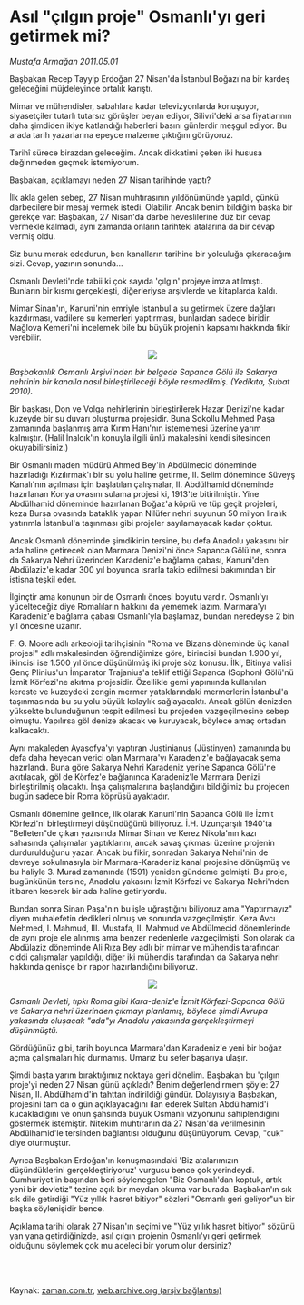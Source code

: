 # Asıl "çılgın proje" Osmanlı'yı geri getirmek mi?

*Mustafa Armağan 2011.05.01*

<td class="columnist-detail">
<p>Başbakan Recep Tayyip Erdoğan 27 Nisan'da İstanbul Boğazı'na bir kardeş geleceğini müjdeleyince ortalık karıştı.</p>
<p>
<div id="haberMetinDiv">
<p>Mimar ve mühendisler, sabahlara kadar televizyonlarda konuşuyor, siyasetçiler tutarlı tutarsız görüşler beyan ediyor, Silivri'deki arsa fiyatlarının daha şimdiden ikiye katlandığı haberleri basını günlerdir meşgul ediyor. Bu arada tarih yazarlarına epeyce malzeme çıktığını görüyoruz.
<p>Tarihî sürece birazdan geleceğim. Ancak dikkatimi çeken iki hususa değinmeden geçmek istemiyorum.
<p>Başbakan, açıklamayı neden 27 Nisan tarihinde yaptı?
<p>İlk akla gelen sebep, 27 Nisan muhtırasının yıldönümünde yapıldı, çünkü darbecilere bir mesaj vermek istedi. Olabilir. Ancak benim bildiğim başka bir gerekçe var: Başbakan, 27 Nisan'da darbe heveslilerine düz bir cevap vermekle kalmadı, aynı zamanda onların tarihteki atalarına da bir cevap vermiş oldu.
<p>Siz bunu merak ededurun, ben kanalların tarihine bir yolculuğa çıkaracağım sizi. Cevap, yazının sonunda...
<p>Osmanlı Devleti'nde tabii ki çok sayıda 'çılgın' projeye imza atılmıştı. Bunların bir kısmı gerçekleşti, diğerleriyse arşivlerde ve kitaplarda kaldı.
<p>Mimar Sinan'ın, Kanuni'nin emriyle İstanbul'a su getirmek üzere dağları kazdırması, vadilere su kemerleri yaptırması, bunlardan sadece biridir. Mağlova Kemeri'ni incelemek bile bu büyük projenin kapsamı hakkında fikir verebilir.
<p><p align="center"><img src="http://web.archive.org/web/20110903091137im_/http://medya.zaman.com.tr/2011/05/01/armagan01.jpg"/>
<p><i>Başbakanlık Osmanlı Arşivi'nden bir belgede Sapanca Gölü ile Sakarya nehrinin bir kanalla nasıl birleştirileceği böyle resmedilmiş. (Yedikıta, Şubat 2010).</i>
<p>Bir başkası, Don ve Volga nehirlerinin birleştirilerek Hazar Denizi'ne kadar kuzeyde bir su duvarı oluşturma projesidir. Buna Sokollu Mehmed Paşa zamanında başlanmış ama Kırım Hanı'nın istememesi üzerine yarım kalmıştır. (Halil İnalcık'ın konuyla ilgili ünlü makalesini kendi sitesinden okuyabilirsiniz.)
<p>Bir Osmanlı maden müdürü Ahmed Bey'in Abdülmecid döneminde hazırladığı Kızılırmak'ı bir su yolu haline getirme, II. Selim döneminde Süveyş Kanalı'nın açılması için başlatılan çalışmalar, II. Abdülhamid döneminde hazırlanan Konya ovasını sulama projesi ki, 1913'te bitirilmiştir. Yine Abdülhamid döneminde hazırlanan Boğaz'a köprü ve tüp geçit projeleri, keza Bursa ovasında bataklık yapan Nilüfer nehri suyunun 50 milyon liralık yatırımla İstanbul'a taşınması gibi projeler sayılamayacak kadar çoktur.
<p>Ancak Osmanlı döneminde şimdikinin tersine, bu defa Anadolu yakasını bir ada haline getirecek olan Marmara Denizi'ni önce Sapanca Gölü'ne, sonra da Sakarya Nehri üzerinden Karadeniz'e bağlama çabası, Kanuni'den Abdülaziz'e kadar 300 yıl boyunca ısrarla takip edilmesi bakımından bir istisna teşkil eder.
<p>İlginçtir ama konunun bir de Osmanlı öncesi boyutu vardır. Osmanlı'yı yücelteceğiz diye Romalıların hakkını da yememek lazım. Marmara'yı Karadeniz'e bağlama çabası Osmanlı'yla başlamaz, bundan neredeyse 2 bin yıl öncesine uzanır.
<p>F. G. Moore adlı arkeoloji tarihçisinin "Roma ve Bizans döneminde üç kanal projesi" adlı makalesinden öğrendiğimize göre, birincisi bundan 1.900 yıl, ikincisi ise 1.500 yıl önce düşünülmüş iki proje söz konusu. İlki, Bitinya valisi Genç Plinius'un İmparator Trajanius'a teklif ettiği Sapanca (Sophon) Gölü'nü İzmit Körfezi'ne akıtma projesidir. Özellikle gemi yapımında kullanılan kereste ve kuzeydeki zengin mermer yataklarındaki mermerlerin İstanbul'a taşınmasında bu su yolu büyük kolaylık sağlayacaktı. Ancak gölün denizden yüksekte bulunduğunun tespit edilmesi bu projeden vazgeçilmesine sebep olmuştu. Yapılırsa göl denize akacak ve kuruyacak, böylece amaç ortadan kalkacaktı.
<p>Aynı makaleden Ayasofya'yı yaptıran Justinianus (Jüstinyen) zamanında bu defa daha heyecan verici olan Marmara'yı Karadeniz'e bağlayacak şema hazırlandı. Buna göre Sakarya Nehri Karadeniz yerine Sapanca Gölü'ne akıtılacak, göl de Körfez'e bağlanınca Karadeniz'le Marmara Denizi birleştirilmiş olacaktı. İnşa çalışmalarına başlandığını bildiğimiz bu projeden bugün sadece bir Roma köprüsü ayaktadır.
<p>Osmanlı dönemine gelince, ilk olarak Kanuni'nin Sapanca Gölü ile İzmit Körfezi'ni birleştirmeyi düşündüğünü biliyoruz. İ.H. Uzunçarşılı 1940'ta "Belleten"de çıkan yazısında Mimar Sinan ve Kerez Nikola'nın kazı sahasında çalışmalar yaptıklarını, ancak savaş çıkması üzerine projenin durdurulduğunu yazar. Ancak bu fikir, sonradan Sakarya Nehri'nin de devreye sokulmasıyla bir Marmara-Karadeniz kanal projesine dönüşmüş ve bu haliyle 3. Murad zamanında (1591) yeniden gündeme gelmişti. Bu proje, bugünkünün tersine, Anadolu yakasını İzmit Körfezi ve Sakarya Nehri'nden itibaren keserek bir ada haline getiriyordu.
<p>Bundan sonra Sinan Paşa'nın bu işle uğraştığını biliyoruz ama "Yaptırmayız" diyen muhalefetin dedikleri olmuş ve sonunda vazgeçilmiştir. Keza Avcı Mehmed, I. Mahmud, III. Mustafa, II. Mahmud ve Abdülmecid dönemlerinde de aynı proje ele alınmış ama benzer nedenlerle vazgeçilmişti. Son olarak da Abdülaziz döneminde Ali Rıza Bey adlı bir mimar ve mühendis tarafından ciddi çalışmalar yapıldığı, diğer iki mühendis tarafından da Sakarya nehri hakkında genişçe bir rapor hazırlandığını biliyoruz.
<p><p align="center"><img src="http://web.archive.org/web/20110903091137im_/http://medya.zaman.com.tr/2011/05/01/armagan02.jpg"/>
<p><i>Osmanlı Devleti, tıpkı Roma gibi Kara-deniz'e İzmit Körfezi-Sapanca Gölü ve Sakarya nehri üzerinden çıkmayı planlamış, böylece şimdi Avrupa yakasında oluşacak "ada"yı Anadolu yakasında gerçekleştirmeyi düşünmüştü.</i>
<p>Gördüğünüz gibi, tarih boyunca Marmara'dan Karadeniz'e yeni bir boğaz açma çalışmaları hiç durmamış. Umarız bu sefer başarıya ulaşır.
<p>Şimdi başta yarım bıraktığımız noktaya geri dönelim. Başbakan bu 'çılgın proje'yi neden 27 Nisan günü açıkladı? Benim değerlendirmem şöyle: 27 Nisan, II. Abdülhamid'in tahttan indirildiği gündür. Dolayısıyla Başbakan, projesini tam da o gün açıklayacağını ilan ederek Sultan Abdülhamid'i kucakladığını ve onun şahsında büyük Osmanlı vizyonunu sahiplendiğini göstermek istemiştir. Nitekim muhtıranın da 27 Nisan'da verilmesinin Abdülhamid'le tersinden bağlantısı olduğunu düşünüyorum. Cevap, "cuk" diye oturmuştur.
<p>Ayrıca Başbakan Erdoğan'ın konuşmasındaki 'Biz atalarımızın düşündüklerini gerçekleştiriyoruz' vurgusu bence çok yerindeydi. Cumhuriyet'in başından beri söylenegelen "Biz Osmanlı'dan koptuk, artık yeni bir devletiz" tezine açık bir meydan okuma var burada. Başbakan'ın sık sık dile getirdiği "Yüz yıllık hasret bitiyor" sözleri "Osmanlı geri geliyor"un bir başka söylenişidir bence.
<p>Açıklama tarihi olarak 27 Nisan'ın seçimi ve "Yüz yıllık hasret bitiyor" sözünü yan yana getirdiğinizde, asıl çılgın projenin Osmanlı'yı geri getirmek olduğunu söylemek çok mu aceleci bir yorum olur dersiniz? </p></p></p></p></p></p></p></p></p></p></p></p></p></p></p></p></p></p></p></p></p></p></p></p></p></div>
</p>


<p><br>
		 </br></p></td>

Kaynak: [zaman.com.tr](http://zaman.com.tr/yazar.do?yazino=1128179), [web.archive.org (arşiv bağlantısı)](http://web.archive.org/web/20110903091137/http://www.zaman.com.tr:80/yazar.do?yazino=1128179)
